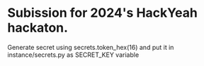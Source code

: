 # Subission for 2024's HackYeah hackaton.

Generate secret using secrets.token_hex(16) and put it in instance/secrets.py as SECRET_KEY variable
